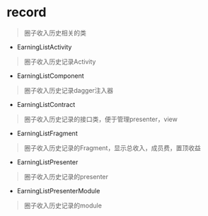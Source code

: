 # record
> 圈子收入历史相关的类

- EarningListActivity
> 圈子收入历史记录Activity

- EarningListComponent
> 圈子收入历史记录dagger注入器

- EarningListContract
> 圈子收入历史记录的接口类，便于管理presenter，view

- EarningListFragment
> 圈子收入历史记录的Fragment，显示总收入，成员费，置顶收益

- EarningListPresenter
> 圈子收入历史记录的presenter

- EarningListPresenterModule
> 圈子收入历史记录的module